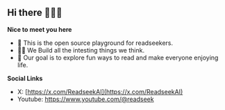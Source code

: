 ## Hi there 👋😄🌟

**Nice to meet you here**

- 🤸 This is the open source playground for readseekers.
- 👩‍💻 We Build all the intesting things we think. 
- 🎯 Our goal is to explore fun ways to read and make everyone enjoying life.

**Social Links**

- X: [https://x.com/ReadseekAI](https://x.com/ReadseekAI)
- Youtube: https://www.youtube.com/@readseek


